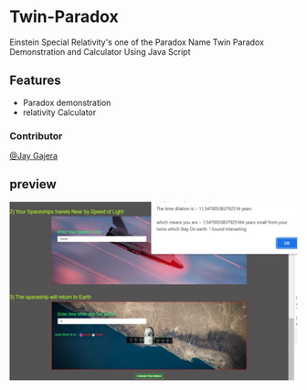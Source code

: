 # Twin-Paradox
Einstein Special Relativity's one of the  Paradox Name Twin Paradox Demonstration and Calculator Using Java Script

## Features

- Paradox demonstration
- relativity Calculator


###  Contributor
[@Jay Gajera](https://jaygajera17.github.io/Jay_Gajera_17/)

## preview
![img](https://github.com/jaygajera17/Twin-Paradox/blob/main/4.jpg)
